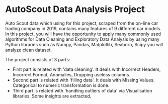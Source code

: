 # AutoScout Data Analysis Project

Auto Scout data which using for this project, scraped from the on-line car trading company in 2019, contains many features of 9 different car models. In this project, you will have the opportunity to apply many commonly used algorithms for Data Cleaning and Exploratory Data Analysis by using many Python libraries such as Numpy, Pandas, Matplotlib, Seaborn, Scipy you will analyze clean dataset.

The project consists of 3 parts:

- First part is related with 'data cleaning'. It deals with Incorrect Headers, Incorrect Format, Anomalies, Dropping useless columns.
- Second part is related with 'filling data'. It deals with Missing Values. Categorical to numeric transformation is done.
- Third part is related with 'handling outliers of data' via Visualisation libraries. Some insights are extracted.
